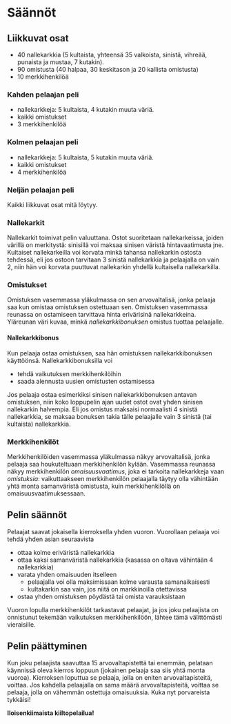 # Säännöt

## Liikkuvat osat

* 40 nallekarkkia (5 kultaista, yhteensä 35 valkoista, sinistä, vihreää, punaista ja mustaa, 7 kutakin).
* 90 omistusta (40 halpaa, 30 keskitason ja 20 kallista omistusta)
* 10 merkkihenkilöä

### Kahden pelaajan peli

* nallekarkkeja: 5 kultaista, 4 kutakin muuta väriä.
* kaikki omistukset
* 3 merkkihenkilöä

### Kolmen pelaajan peli

* nallekarkkeja: 5 kultaista, 5 kutakin muuta väriä.
* kaikki omistukset
* 4 merkkihenkilöä

### Neljän pelaajan peli

Kaikki liikkuvat osat mitä löytyy.

### Nallekarkit

Nallekarkit toimivat pelin valuuttana. Ostot suoritetaan nallekarkeissa, joiden värillä on merkitystä: sinisillä voi maksaa sinisen väristä hintavaatimusta jne. Kultaiset nallekarkeilla voi korvata minkä tahansa nallekarkin ostosta tehdessä, eli jos ostoon tarvitaan 3 sinistä nallekarkkia ja pelaajalla on vain 2, niin hän voi korvata puuttuvat nallekarkin yhdellä kultaisella nallekarkilla.

### Omistukset

Omistuksen vasemmassa yläkulmassa on sen arvovaltalisä, jonka pelaaja saa kun omistaa omistuksen ostettuaan sen. Omistuksen vasemmassa reunassa on ostamiseen tarvittava hinta erivärisinä nallekarkkeina. Yläreunan väri kuvaa, minkä *nallekarkkibonuksen* omistus tuottaa pelaajalle.

#### Nallekarkkibonus

Kun pelaaja ostaa omistuksen, saa hän omistuksen nallekarkkibonuksen käyttöönsä. Nallekarkkibonuksilla voi
* tehdä vaikutuksen merkkihenkilöihin
* saada alennusta uusien omistusten ostamisessa

Jos pelaaja ostaa esimerkiksi sinisen nallekarkkibonuksen antavan omistuksen, niin koko loppupelin ajan uudet ostot ovat yhden sinisen nallekarkin halvempia. Eli jos omistus maksaisi normaalisti 4 sinistä nallekarkkia, se maksaa bonuksen takia tälle pelaajalle vain 3 sinistä (tai kultaista) nallekarkkia.

### Merkkihenkilöt

Merkkihenkilöiden vasemmassa yläkulmassa näkyy arvovaltalisä, jonka pelaaja saa houkuteltuaan merkkihenkilön kylään. Vasemmassa reunassa näkyy merkkihenkilön *omaisuusvaatimus*, joka ei tarkoita nallekarkkeja vaan *omistuksia*: vaikuttaakseen merkkihenkilön pelaajalla täytyy olla vähintään yhtä monta samanväristä omistusta, kuin merkkihenkilöllä on omaisuusvaatimuksessaan.

## Pelin säännöt

Pelaajat saavat jokaisella kierroksella yhden vuoron. Vuorollaan pelaaja voi tehdä yhden asian seuraavista
* ottaa kolme eriväristä nallekarkkia
* ottaa kaksi samanväristä nallekarkkia (kasassa on oltava vähintään 4 nallekarkkia)
* varata yhden omaisuuden itselleen
  * pelaajalla voi olla maksimissaan kolme varausta samanaikaisesti
  * kultakarkin saa vain, jos niitä on markkinoilla otettavissa
* ostaa yhden omistuksen pöydästä tai omista varauksistaan

Vuoron lopulla merkkihenkilöt tarkastavat pelaajat, ja jos joku pelaajista on onnistunut tekemään vaikutuksen merkkihenkilöön, lähtee tämä välittömästi vieraisille.

## Pelin päättyminen

Kun joku pelaajista saavuttaa 15 arvovaltapistettä tai enemmän, pelataan käynnissä oleva kierros loppuun (jokainen pelaaja saa siis yhtä monta vuoroa). Kierroksen loputtua se pelaaja, jolla on eniten arvovaltapisteitä, voittaa. Jos kahdella pelaajalla on sama määrä arvovaltapisteitä, voittaa se pelaaja, jolla on vähemmän ostettuja omaisuuksia. Kuka nyt porvareista tykkäisi!

**Iloisenkiimaista kiiltopelailua!**

